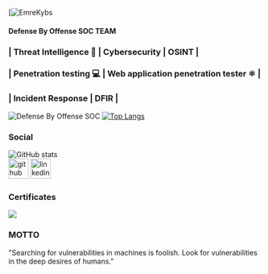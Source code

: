 [![EmreKybs](https://img.shields.io/badge/MadeBy-EmreKybs-blue)
#### Defense By Offense SOC TEAM
### | Threat Intelligence 🧠 | Cybersecurity | OSINT | ###
### | Penetration testing 💻 | Web application penetration tester ⚛️ | ###
### | Incident Response | DFIR | ###

![Defense By Offense SOC](https://github.com/emrekybs/emrekybs/blob/main/1.jpg)
[![Top Langs](https://github-readme-stats.vercel.app/api/top-langs/?username=emrekybs)](https://github.com/anuraghazra/github-readme-stats)

### Social
![GitHub stats](https://github-readme-stats.vercel.app/api?username=emrekybs&show_icons=true)  
[<img src='https://cdn.jsdelivr.net/npm/simple-icons@3.0.1/icons/github.svg' alt='github' height='40'>](https://github.com/emrekybs)  [<img src='https://cdn.jsdelivr.net/npm/simple-icons@3.0.1/icons/linkedin.svg' alt='linkedin' height='40'>](https://www.linkedin.com/in/emre-koybasi/)  

### Certificates
<img src="https://github.com/emrekybs/emrekybs/blob/main/Certificate.png">

### MOTTO
"Searching for vulnerabilities in machines is foolish. Look for vulnerabilities in the deep desires of humans."
